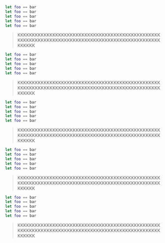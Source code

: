 ```swift
let foo == bar
let foo == bar
let foo == bar
let foo == bar
let foo == bar
```

> KKKKKKKKKKKKKKKKKKKKKKKKKKKKKKKKKKKKKKKKKKKKKKKKKKKKKKKKKKKKKKKKKKKKKKKKKKKKKKKKKKKKKKKKKKKKKKKKKKKKKKKK

```swift
let foo == bar
let foo == bar
let foo == bar
let foo == bar
let foo == bar
```

> KKKKKKKKKKKKKKKKKKKKKKKKKKKKKKKKKKKKKKKKKKKKKKKKKKKKKKKKKKKKKKKKKKKKKKKKKKKKKKKKKKKKKKKKKKKKKKKKKKKKKKKK


```swift
let foo == bar
let foo == bar
let foo == bar
let foo == bar
let foo == bar
```

> KKKKKKKKKKKKKKKKKKKKKKKKKKKKKKKKKKKKKKKKKKKKKKKKKKKKKKKKKKKKKKKKKKKKKKKKKKKKKKKKKKKKKKKKKKKKKKKKKKKKKKKK


```swift
let foo == bar
let foo == bar
let foo == bar
let foo == bar
let foo == bar
```

> KKKKKKKKKKKKKKKKKKKKKKKKKKKKKKKKKKKKKKKKKKKKKKKKKKKKKKKKKKKKKKKKKKKKKKKKKKKKKKKKKKKKKKKKKKKKKKKKKKKKKKKK


```swift
let foo == bar
let foo == bar
let foo == bar
let foo == bar
let foo == bar
```

> KKKKKKKKKKKKKKKKKKKKKKKKKKKKKKKKKKKKKKKKKKKKKKKKKKKKKKKKKKKKKKKKKKKKKKKKKKKKKKKKKKKKKKKKKKKKKKKKKKKKKKKK

